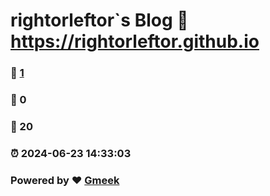 # rightorleftor`s Blog :link: https://rightorleftor.github.io 
### :page_facing_up: [1](https://rightorleftor.github.io/tag.html) 
### :speech_balloon: 0 
### :hibiscus: 20 
### :alarm_clock: 2024-06-23 14:33:03 
### Powered by :heart: [Gmeek](https://github.com/Meekdai/Gmeek)
